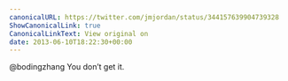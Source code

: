 ```yaml
---
canonicalURL: https://twitter.com/jmjordan/status/344157639904739328
ShowCanonicalLink: true
CanonicalLinkText: View original on
date: 2013-06-10T18:22:30+00:00
---
```

@bodingzhang You don’t get it.